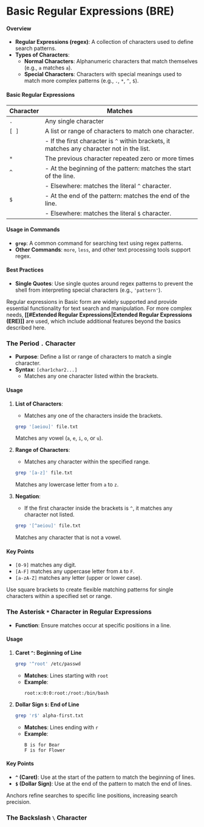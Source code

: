 # Basic Regular Expressions (BRE)

#### Overview
- **Regular Expressions (regex)**: A collection of characters used to define search patterns.
- **Types of Characters**:
  - **Normal Characters**: Alphanumeric characters that match themselves (e.g., `a` matches `a`).
  - **Special Characters**: Characters with special meanings used to match more complex patterns (e.g., `.`, `*`, `^`, `$`).

#### Basic Regular Expressions

| Character | Matches                                                                                       |
|-----------|-----------------------------------------------------------------------------------------------|
| `.`       | Any single character                                                                          |
| `[ ]`     | A list or range of characters to match one character.                                         |
|           | - If the first character is `^` within brackets, it matches any character not in the list.    |
| `*`       | The previous character repeated zero or more times                                            |
| `^`       | - At the beginning of the pattern: matches the start of the line.                             |
|           | - Elsewhere: matches the literal `^` character.                                               |
| `$`       | - At the end of the pattern: matches the end of the line.                                      |
|           | - Elsewhere: matches the literal `$` character.                                               |

#### Usage in Commands
- **`grep`**: A common command for searching text using regex patterns.
- **Other Commands**: `more`, `less`, and other text processing tools support regex.

#### Best Practices
- **Single Quotes**: Use single quotes around regex patterns to prevent the shell from interpreting special characters (e.g., `'pattern'`).

Regular expressions in Basic form are widely supported and provide essential functionality for text search and manipulation. For more complex needs, **[[#Extended Regular Expressions|Extended Regular Expressions (ERE)]]** are used, which include additional features beyond the basics described here.

### The Period `.` Character
- **Purpose**: Define a list or range of characters to match a single character.
- **Syntax**: `[char1char2...]`
  - Matches any one character listed within the brackets.
#### Usage

1. **List of Characters**:
   - Matches any one of the characters inside the brackets.
   ```bash
   grep '[aeiou]' file.txt
   ```
   Matches any vowel (`a`, `e`, `i`, `o`, or `u`).

2. **Range of Characters**:
   - Matches any character within the specified range.
   ```bash
   grep '[a-z]' file.txt
   ```
   Matches any lowercase letter from `a` to `z`.

3. **Negation**:
   - If the first character inside the brackets is `^`, it matches any character not listed.
   ```bash
   grep '[^aeiou]' file.txt
   ```
   Matches any character that is not a vowel.
#### Key Points

- `[0-9]` matches any digit.
- `[A-F]` matches any uppercase letter from `A` to `F`.
- `[a-zA-Z]` matches any letter (upper or lower case).

Use square brackets to create flexible matching patterns for single characters within a specified set or range.

### The Asterisk `*` Character in Regular Expressions
- **Function**: Ensure matches occur at specific positions in a line.
#### Usage

1. **Caret `^`: Beginning of Line**
   ```bash
   grep '^root' /etc/passwd
   ```
   - **Matches**: Lines starting with `root`
   - **Example**:
     ```
     root:x:0:0:root:/root:/bin/bash
     ```

2. **Dollar Sign `$`: End of Line**
   ```bash
   grep 'r$' alpha-first.txt
   ```
   - **Matches**: Lines ending with `r`
   - **Example**:
     ```
     B is for Bear
     F is for Flower
     ```

#### Key Points
- **`^` (Caret)**: Use at the start of the pattern to match the beginning of lines.
- **`$` (Dollar Sign)**: Use at the end of the pattern to match the end of lines.

Anchors refine searches to specific line positions, increasing search precision.

### The Backslash `\` Character
